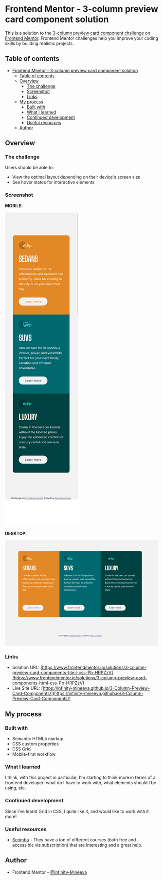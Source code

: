 # Frontend Mentor - 3-column preview card component solution

This is a solution to the [3-column preview card component challenge on Frontend Mentor](https://www.frontendmentor.io/challenges/3column-preview-card-component-pH92eAR2-). Frontend Mentor challenges help you improve your coding skills by building realistic projects. 

## Table of contents

- [Frontend Mentor - 3-column preview card component solution](#frontend-mentor---3-column-preview-card-component-solution)
  - [Table of contents](#table-of-contents)
  - [Overview](#overview)
    - [The challenge](#the-challenge)
    - [Screenshot](#screenshot)
    - [Links](#links)
  - [My process](#my-process)
    - [Built with](#built-with)
    - [What I learned](#what-i-learned)
    - [Continued development](#continued-development)
    - [Useful resources](#useful-resources)
  - [Author](#author)


## Overview

### The challenge

Users should be able to:

- View the optimal layout depending on their device's screen size
- See hover states for interactive elements

### Screenshot

**MOBILE:**

![image](design/MOBILE-VERSION.png)

**DESKTOP:**

![image](design/DESKTOP-VERSION.png)


### Links

- Solution URL: [https://www.frontendmentor.io/solutions/3-column-preview-card-components-html-css-Pb-HRPZzV](https://www.frontendmentor.io/solutions/3-column-preview-card-components-html-css-Pb-HRPZzV)
- Live Site URL: [https://infinity-mineeva.github.io/3-Column-Preview-Card-Components/](https://infinity-mineeva.github.io/3-Column-Preview-Card-Components/)

## My process

### Built with

- Semantic HTML5 markup
- CSS custom properties
- CSS Grid
- Mobile-first workflow


### What I learned

I think, with this project in particular, I'm starting to think more in terms of a frontend developer: what do I have to work with, what elements should I be using, etc.


### Continued development

Since I've learnt Grid in CSS, I quite like it, and would like to work with it more!

### Useful resources

- [Scrimba](https://www.scrimba.com) - They have a ton of different courses (both free and accessible via subscription) that are interesting and a great help. 

## Author

- Frontend Mentor - [@Infinity-Mineeva](https://www.frontendmentor.io/profile/Infinity-Mineeva)


